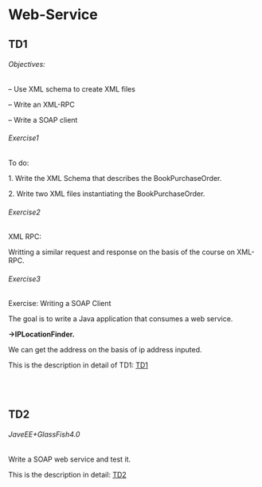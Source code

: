 <h1>Web-Service</h1>
<h2>TD1</h2>
<h6>Objectives:</h6>
<p>– Use XML schema to create XML files</p>
<p>– Write an XML-RPC</p>
<p>– Write a SOAP client</p>
<h6>Exercise1</h6>
<p>To do:</p>
<p>1. Write the XML Schema that describes the BookPurchaseOrder.</p>
<p>2. Write two XML files instantiating the BookPurchaseOrder.</p>
<h6>Exercise2</h6>
<p>XML RPC:</p>
<p>Writting a similar request and response on the basis of the course on XML-RPC.</p>
<h6>Exercise3</h6>
<p>Exercise: Writing a SOAP Client</p>
<p>The goal is to write a Java application that consumes a web service.</p>
<p><b>->IPLocationFinder.</b></p>
<p>We can get the address on the basis of ip address inputed.</p>
<p>This is the description in detail of TD1: <a href="https://github.com/yishuo/Web-Service/blob/master/TD1/TD1.pdf">TD1</a></p>
<br /><br />
<h2>TD2</h2>
<h6>JaveEE+GlassFish4.0</h6>
<p>Write a SOAP web service and test it.</p>
<p>This is the description in detail: <a href="">TD2</a></p>

